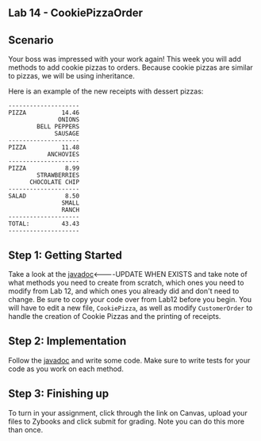 ## Lab 14 - CookiePizzaOrder
 
## Scenario 
Your boss was impressed with your work again! This week you will add methods to add cookie pizzas to orders. Because cookie pizzas are similar to pizzas, we will be using
inheritance.

Here is an example of the new receipts with dessert pizzas:

```text
--------------------
PIZZA          14.46
              ONIONS
        BELL PEPPERS
             SAUSAGE
--------------------
PIZZA          11.48
           ANCHOVIES
--------------------
PIZZA           8.99
        STRAWBERRIES
      CHOCOLATE CHIP
--------------------
SALAD           8.50
               SMALL
               RANCH
--------------------
TOTAL:         43.43
--------------------
```

## Step 1: Getting Started
Take a look at the [javadoc](https://csu-compsci-cs163-4.github.io/Lab12EncryptedMessageApp/package-summary.html)<----UPDATE WHEN EXISTS and take note of what methods you need 
to create from scratch, which ones you need to modify from Lab 12, and which ones you already did and don't need to change. Be sure to copy your code over from Lab12 before you begin. You will have to edit a new file, `CookiePizza`, as well as modify `CustomerOrder` to handle the creation of Cookie Pizzas and the printing of receipts.

## Step 2: Implementation
Follow the [javadoc](https://csu-compsci-cs163-4.github.io/Lab12EncryptedMessageApp/package-summary.html) and write some code. Make sure to write tests for your code as you work on 
each method.

## Step 3: Finishing up
To turn in your assignment, click through the link on Canvas, upload your files to Zybooks and click submit for grading. Note you can do this more than once.
